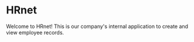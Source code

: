 # HRnet
Welcome to HRnet! This is our company's internal application to create and view employee records.
